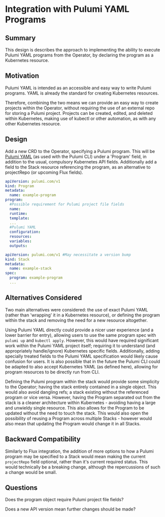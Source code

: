 # Integration with Pulumi YAML Programs

## Summary

This design is describes the approach to implementing the ability to execute Pulumi YAML programs from the Operator, by declaring the program as a Kubernetes resource.

## Motivation

Pulumi YAML is intended as an accessible and easy way to write Pulumi programs. 
YAML is already the standard for creating Kubernetes resources.

Therefore, combining the two means we can provide an easy way to create projects within the Operator, without requiring the use of an external repo for storing a Pulumi project. Projects can be created, edited, and deleted within Kubernetes, making use of kubectl or other automation, as with any other Kubernetes resource.

## Design

Add a new CRD to the Operator, specifying a Pulumi program. This will be [Pulumi YAML](https://www.pulumi.com/docs/reference/yaml/) (as used with the Pulumi CLI) under a 'Program' field, in addition to the usual, compulsory Kubernetes API fields. Additionally add a field to the Stack resource referencing the program, as an alternative to projectRepo (or upcoming Flux fields).

```YAML
apiVersion: pulumi.com/v1
kind: Program
metadata:
  name: example-program
program:
  #Possible requirement for Pulumi project file fields
  name:
  runtime:
  template:
  ...
  #Pulumi YAML
  configuration:
  resources:
  variables:
  outputs:
```

```YAML
apiVersion: pulumi.com/v1 #May necessitate a version bump
kind: Stack
metadata:
  name: example-stack
spec:
  program: example-program
  ...
```

## Alternatives Considered

Two main alternatives were considered: the use of exact Pulumi YAML (rather than 'wrapping' it in a Kubernetes resource), or defining the program within the stack and removing the need for a new resource altogether.

Using Pulumi YAML directly could provide a nicer user experience (and a lower barrier for entry), allowing users to use the same program spec with `pulumi up` and `kubectl apply`. However, this would have required significant work within the Pulumi YAML project itself; requiring it to understand (and appropriately handle/ignore) Kubernetes specific fields. Additionally, adding specially treated fields to the Pulumi YAML specification would likely cause confusion for users. It is also possible that in the future the Pulumi CLI could be adapted to also accept Kubernetes YAML (as defined here), allowing for program resources to be directly run from CLI.

Defining the Pulumi program within the stack would provide some simplicity to the Operator; having the stack entirely contained in a single object. This would also avoid dangling refs; a stack existing without the referenced program or vice versa. However, having the Program separated out from the stack is a cleaner architecture within Kubernetes - avoiding having a large and unwieldy single resource. This also allows for the Program to be updated without the need to touch the stack. This would also open the possibility of reusing a Program across multiple Stacks - however would also mean that updating the Program would change it in all Stacks.

## Backward Compatibility

Similarly to Flux integration, the addition of more options to how a Pulumi program may be specified to a Stack would mean making the current `projectRepo` field optional, rather than it's current required status. This would technically be a breaking change, although the repercussions of such a change would be small.

## Questions

Does the program object require Pulumi project file fields?

Does a new API version mean further changes should be made?
